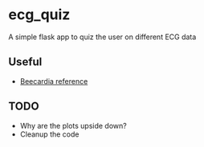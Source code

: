# ecg_quiz
A simple flask app to quiz the user on different ECG data

## Useful
* [Beecardia reference](http://academy.beecardia.com/physiobank/database/ptbdb)
## TODO
* Why are the plots upside down?
* Cleanup the code
